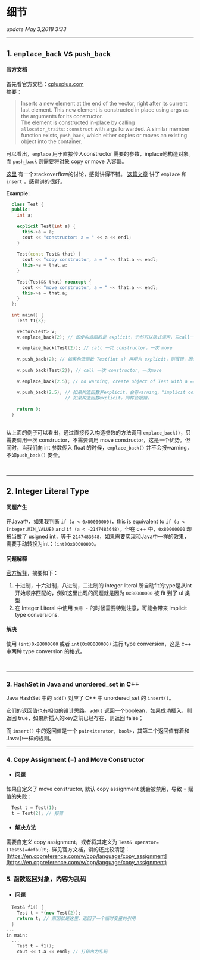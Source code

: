 # 细节
_update May 3,2018  3:33_

---

## 1. `emplace_back` vs `push_back`
#### 官方文档
首先看官方文档：[cplusplus.com](http://www.cplusplus.com/reference/vector/vector/emplace_back/)  
摘要：
> Inserts a new element at the end of the vector, right after its current last element. This new element is constructed in place using args as the arguments for its constructor.  
> The element is constructed in-place by calling `allocator_traits::construct` with args forwarded. A similar member function exists, `push_back`, which either copies or moves an existing object into the container.

可以看出，`emplace` 用于直接传入constructor 需要的参数，inplace地构造对象。而 `push_back` 则需要将对象 copy or move 入容器。

[这里](https://stackoverflow.com/questions/10890653/why-would-i-ever-use-push-back-instead-of-emplace-back?utm_medium=organic&utm_source=google_rich_qa&utm_campaign=google_rich_qa) 有一个stackoverflow的讨论，感觉讲得不错。
[这篇文章](http://blog.guorongfei.com/2016/03/16/cppx-stdlib-empalce/) 讲了 `emplace` 和 `insert` ，感觉讲的很好。

**Example:**
```cpp
  class Test {
  public:
    int a;
  
    explicit Test(int a) {
      this->a = a;
      cout << "constructor: a = " << a << endl;
    }
  
    Test(const Test& that) {
      cout << "copy constructor, a = " << that.a << endl;
      this->a = that.a;
    }
  
    Test(Test&& that) noexcept {
      cout << "move constructor, a = " << that.a << endl;
      this->a = that.a;
    }
  };
  
  int main() {
    Test t1{3};

    vector<Test> v;
    v.emplace_back(2); // 即使构造函数是 explicit，仍然可以隐式调用，只call一次constructor, no copy，no move
    
    v.emplace_back(Test(2)); // call 一次 constructor，一次 move
    
    v.push_back(2); // 如果构造函数 Test(int a) 声明为 explicit，则报错，因为无法隐式调用
    
    v.push_back(Test(2)); // call 一次 constructor，一次move
    
    v.emplace_back(2.5); // no warning, create object of Test with a == 2
    
    v.push_back(2.5); // 如果构造函数非explicit，会有warning，"implicit conversion from 'double' to 'int'"
                      // 如果构造函数explicit，同样会报错。
    
    return 0;
  }
  
```

从上面的例子可以看出，通过直接传入构造参数的方法调用 `emplace_back()`，只需要调用一次 constructor，不需要调用 move constructor，这是一个优势。但同时，当我们向 int 参数传入 float 的时候，`emplace_back()` 并不会报warning，不如`push_back()` 安全。

<br>

---

## 2. Integer Literal Type
#### 问题产生
在Java中，如果我判断 `if (a < 0x80000000)`，this is equivalent to `if (a < Integer.MIN_VALUE)` and `if (a < -2147483648)`。但在 c++ 中，`0x80000000` 却被当做了 usigned int，等于 `2147483648`，如果需要实现和Java中一样的效果，需要手动转换为int：`(int)0x80000000`。

#### 问题解释
[官方解释](http://en.cppreference.com/w/cpp/language/integer_literal)，摘要如下：

1. 十进制，十六进制，八进制，二进制的 integer literal 所自动fit的type是从int开始顺序匹配的，例如这里出现的问题就是因为 `0x80000000` 被 fit 到了 ul 类型.
2. 在 Integer Literal 中使用 `负号 -` 的时候需要特别注意，可能会带来 implicit type conversions.

#### 解决
使用 `(int)0x80000000` 或者 `int(0x80000000)` 进行 type conversion，这是 c++ 中两种 type conversion 的格式。

<br>

---

### 3. HashSet in Java and unordered_set in C++
Java HashSet 中的 `add()` 对应了 C++ 中 unordered_set 的 `insert()`。

它们的返回值也有相似的设计思路。`add()` 返回一个boolean，如果成功插入，则返回 true，如果所插入的key之前已经存在，则返回 false；

而 `insert()` 中的返回值是一个 `pair<iterator, bool>`，其第二个返回值有着和Java中一样的规则。

---

### 4. Copy Assignment (=) and Move Constructor
* #### 问题
如果自定义了 move constructor, 默认 copy assignment 就会被禁用，导致 = 赋值的失败：
```cpp
  Test t = Test(1);
  t = Test(2); // 报错
```
* #### 解决方法
需要自定义 copy assignment，或者将其定义为 `Test& operator=(Test&)=default;`. 详见官方文档，讲的还比较清楚：  
[https://en.cppreference.com/w/cpp/language/copy_assignment](https://en.cppreference.com/w/cpp/language/copy_assignment)

### 5. 函数返回对象，内容为乱码
* #### 问题
```cpp
  Test& f1() {
    Test t = *(new Test(2));
    return t; // 原因就是这里，返回了一个临时变量的引用
  }
...
in main:
  ...
    Test t = f1();
    cout << t.a << endl; // 打印出为乱码
```










































